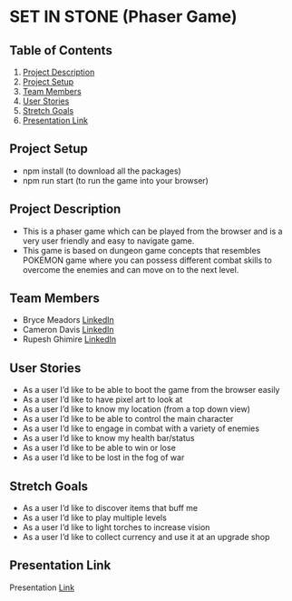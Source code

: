 # SET IN STONE (Phaser Game)

## Table of Contents
1. [Project Description](#Project-Description)
2. [Project Setup](#Project-Setup)
3. [Team Members](#Team-members)
4. [User Stories](#User-Stories)
5. [Stretch Goals](#Stretch-Goals)
6. [Presentation Link](#Presentation-Link)

## Project Setup 
- npm install (to download all the packages)
- npm run start (to run the game into your browser)

## Project Description 
- This is a phaser game which can be played from the browser and is a very user friendly and easy to navigate game. 
- This game is based on dungeon game concepts that resembles POKEMON game where you can possess different combat skills to overcome the enemies and can move on to the next level. 

## Team Members

- Bryce Meadors [LinkedIn](https://www.linkedin.com/in/rupeshghimirey/)
- Cameron Davis [LinkedIn](https://www.linkedin.com/in/rupeshghimirey/)
- Rupesh Ghimire [LinkedIn](https://www.linkedin.com/in/rupeshghimirey/)

## User Stories
- As a user I’d like to be able to boot the game from the browser easily 
- As a user I’d like to have pixel art to look at 
- As a user I’d like to know my location (from a top down view) 
- As a user I’d like to be able to control the main character 
- As a user I’d like to engage in combat with a variety of enemies 
- As a user I’d like to know my health bar/status 
- As a user I’d like to be able to win or lose 
- As a user I’d like to be lost in the fog of war 

## Stretch Goals
- As a user I’d like to discover items that buff me 
- As a user I’d like to play multiple levels 
- As a user I’d like to light torches to increase vision 
- As a user I’d like to collect currency and use it at an upgrade shop

## Presentation Link
Presentation [Link](https://github.com/csdav0/JS_FINAL_PROJECT)

